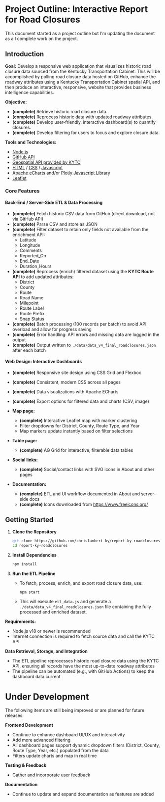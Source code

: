 # Project Outline: Interactive Report for Road Closures
This document started as a project outline but I'm updating the document as a I complete work on the project.

## Introduction

**Goal:**  Develop a responsive web application that visualizes historic road closure data sourced from the Kentucky Transportation Cabinet.  This will be accomplished by pulling road closure data hosted on GitHub, enhance the roadway attributes using a Kentucky Transportation Cabinet spatial API, and then produce an interactive, responsive, website that provides business intelligence capabilities.

**Objective:**
  - **(complete)** Retrieve historic road closure data. 
  - **(complete)** Reprocess historic data with updated roadway attributes.
  - **(complete)** Develop user-friendly, interactive dashboard(s) to quantify closures.
  - **(complete)** Develop filtering for users to focus and explore closure data.

**Tools and Technologies:** 
- [Node.js](https://nodejs.org/en)
- [GitHub API](https://docs.github.com/en/rest/using-the-rest-api)
- [Geospatial API provided by KYTC](https://kytc-api-v100-lts-qrntk7e3ra-uc.a.run.app/docs)
- [HTML](https://developer.mozilla.org/en-US/docs/Web/HTML) / [CSS](https://developer.mozilla.org/en-US/docs/Web/CSS) / [Javascript](https://developer.mozilla.org/en-US/docs/Web/JavaScript)
- [Apache eCharts](https://echarts.apache.org/en/index.html) and/or [Plotly Javascript Library](https://plotly.com/javascript/)
- [Leaflet](https://leafletjs.com/)


### Core Features

#### Back-End / Server-Side ETL & Data Processing
- **(complete)** Fetch historic CSV data from GitHub (direct download, not via GitHub API)
- **(complete)** Parse CSV and store as JSON
- **(complete)** Filter dataset to retain only fields not available from the enrichment API:
  - Latitude
  - Longitude
  - Comments
  - Reported_On
  - End_Date
  - Duration_Hours
- **(complete)** Reprocess (enrich) filtered dataset using the **KYTC Route API** to add updated attributes:
  - District
  - County
  - Route
  - Road Name
  - Milepoint
  - Route Label
  - Route Prefix
  - Snap Status
- **(complete)** Batch processing (100 records per batch) to avoid API overload and allow for progress saving
- **(complete)** Error handling: API errors and missing data are logged in the output
- **(complete)** Output written to `./data/data_v4_final_roadclosures.json` after each batch

#### Web Design: Interactive Dashboards
- **(complete)** Responsive site design using CSS Grid and Flexbox
- **(complete)** Consistent, modern CSS across all pages
- **(complete)** Data visualizations with Apache ECharts
- **(complete)** Export options for filtered data and charts (CSV, image)

- **Map page:**
  - **(complete)** Interactive Leaflet map with marker clustering
  - Filter dropdowns for District, County, Route Type, and Year
  - Map markers update instantly based on filter selections
- **Table page:**
  - **(complete)** AG Grid for interactive, filterable data tables
- **Social links:**
  - **(complete)** Social/contact links with SVG icons in About and other pages
- **Documentation:**
  - **(complete)** ETL and UI workflow documented in About and server-side docs
  - **(complete)** Icons downloaded from https://www.freeicons.org/


## Getting Started

1. **Clone the Repository**
   ```bash
   git clone https://github.com/chrislambert-ky/report-ky-roadclosures.git
   cd report-ky-roadclosures
   ```

2. **Install Dependencies**
   ```bash
   npm install
   ```

3. **Run the ETL Pipeline**
   - To fetch, process, enrich, and export road closure data, use:
     ```bash
     npm start
     ```
   - This will execute `etl_data.js` and generate a `./data/data_v4_final_roadclosures.json` file containing the fully processed and enriched dataset.

**Requirements:**
- Node.js v18 or newer is recommended
- Internet connection is required to fetch source data and call the KYTC API

**Data Retrieval, Storage, and Integration**
- The ETL pipeline reprocesses historic road closure data using the KYTC API, ensuring all records have the most up-to-date roadway attributes
- The pipeline can be automated (e.g., with GitHub Actions) to keep the dashboard data current


# Under Development

The following items are still being improved or are planned for future releases:

**Frontend Development**
- Continue to enhance dashboard UI/UX and interactivity
- Add more advanced filtering
- All dashboard pages support dynamic dropdown filters (District, County, Route Type, Year, etc.) populated from the data
- Filters update charts and map in real time

**Testing & Feedback**
- Gather and incorporate user feedback

**Documentation**
- Continue to update and expand documentation as features are added